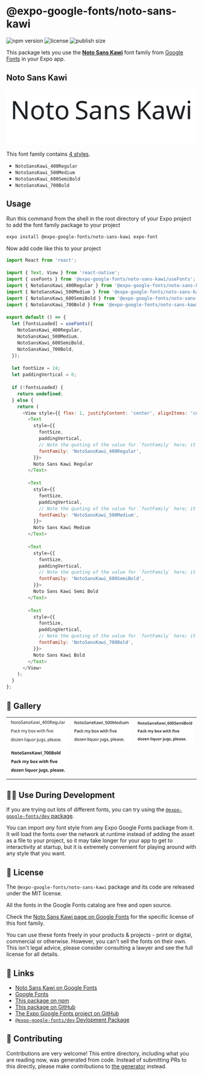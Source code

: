 # @expo-google-fonts/noto-sans-kawi

![npm version](https://flat.badgen.net/npm/v/@expo-google-fonts/noto-sans-kawi)
![license](https://flat.badgen.net/github/license/expo/google-fonts)
![publish size](https://flat.badgen.net/packagephobia/install/@expo-google-fonts/noto-sans-kawi)

This package lets you use the [**Noto Sans Kawi**](https://fonts.google.com/specimen/Noto+Sans+Kawi) font family from [Google Fonts](https://fonts.google.com/) in your Expo app.

## Noto Sans Kawi

![Noto Sans Kawi](./font-family.png)

This font family contains [4 styles](#-gallery).

- `NotoSansKawi_400Regular`
- `NotoSansKawi_500Medium`
- `NotoSansKawi_600SemiBold`
- `NotoSansKawi_700Bold`

## Usage

Run this command from the shell in the root directory of your Expo project to add the font family package to your project
```sh
expo install @expo-google-fonts/noto-sans-kawi expo-font
```

Now add code like this to your project
```js
import React from 'react';

import { Text, View } from 'react-native';
import { useFonts } from '@expo-google-fonts/noto-sans-kawi/useFonts';
import { NotoSansKawi_400Regular } from '@expo-google-fonts/noto-sans-kawi/400Regular';
import { NotoSansKawi_500Medium } from '@expo-google-fonts/noto-sans-kawi/500Medium';
import { NotoSansKawi_600SemiBold } from '@expo-google-fonts/noto-sans-kawi/600SemiBold';
import { NotoSansKawi_700Bold } from '@expo-google-fonts/noto-sans-kawi/700Bold';

export default () => {
  let [fontsLoaded] = useFonts({
    NotoSansKawi_400Regular,
    NotoSansKawi_500Medium,
    NotoSansKawi_600SemiBold,
    NotoSansKawi_700Bold,
  });

  let fontSize = 24;
  let paddingVertical = 6;

  if (!fontsLoaded) {
    return undefined;
  } else {
    return (
      <View style={{ flex: 1, justifyContent: 'center', alignItems: 'center' }}>
        <Text
          style={{
            fontSize,
            paddingVertical,
            // Note the quoting of the value for `fontFamily` here; it expects a string!
            fontFamily: 'NotoSansKawi_400Regular',
          }}>
          Noto Sans Kawi Regular
        </Text>

        <Text
          style={{
            fontSize,
            paddingVertical,
            // Note the quoting of the value for `fontFamily` here; it expects a string!
            fontFamily: 'NotoSansKawi_500Medium',
          }}>
          Noto Sans Kawi Medium
        </Text>

        <Text
          style={{
            fontSize,
            paddingVertical,
            // Note the quoting of the value for `fontFamily` here; it expects a string!
            fontFamily: 'NotoSansKawi_600SemiBold',
          }}>
          Noto Sans Kawi Semi Bold
        </Text>

        <Text
          style={{
            fontSize,
            paddingVertical,
            // Note the quoting of the value for `fontFamily` here; it expects a string!
            fontFamily: 'NotoSansKawi_700Bold',
          }}>
          Noto Sans Kawi Bold
        </Text>
      </View>
    );
  }
};

```

## 🔡 Gallery


||||
|-|-|-|
|![NotoSansKawi_400Regular](.//400Regular/NotoSansKawi_400Regular.ttf.png)|![NotoSansKawi_500Medium](.//500Medium/NotoSansKawi_500Medium.ttf.png)|![NotoSansKawi_600SemiBold](.//600SemiBold/NotoSansKawi_600SemiBold.ttf.png)||
|![NotoSansKawi_700Bold](.//700Bold/NotoSansKawi_700Bold.ttf.png)||||


## 👩‍💻 Use During Development

If you are trying out lots of different fonts, you can try using the [`@expo-google-fonts/dev` package](https://github.com/expo/google-fonts/tree/master/font-packages/dev#readme).

You can import *any* font style from any Expo Google Fonts package from it. It will load the fonts
over the network at runtime instead of adding the asset as a file to your project, so it may take longer
for your app to get to interactivity at startup, but it is extremely convenient
for playing around with any style that you want.

## 📖 License

The `@expo-google-fonts/noto-sans-kawi` package and its code are released under the MIT license.

All the fonts in the Google Fonts catalog are free and open source.

Check the [Noto Sans Kawi page on Google Fonts](https://fonts.google.com/specimen/Noto+Sans+Kawi) for the specific license of this font family.

You can use these fonts freely in your products & projects - print or digital, commercial or otherwise. However, you can't sell the fonts on their own. This isn't legal advice, please consider consulting a lawyer and see the full license for all details.

## 🔗 Links

- [Noto Sans Kawi on Google Fonts](https://fonts.google.com/specimen/Noto+Sans+Kawi)
- [Google Fonts](https://fonts.google.com/)
- [This package on npm](https://www.npmjs.com/package/@expo-google-fonts/noto-sans-kawi)
- [This package on GitHub](https://github.com/expo/google-fonts/tree/master/font-packages/noto-sans-kawi)
- [The Expo Google Fonts project on GitHub](https://github.com/expo/google-fonts)
- [`@expo-google-fonts/dev` Devlopment Package](https://github.com/expo/google-fonts/tree/master/font-packages/dev)

## 🤝 Contributing

Contributions are very welcome! This entire directory, including what you are reading now, was generated from code. Instead of submitting PRs to this directly, please make contributions to [the generator](https://github.com/expo/google-fonts/tree/master/packages/generator) instead.
